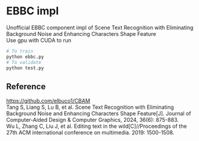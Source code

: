 # EBBC impl
Unofficial EBBC component impl of Scene Text Recognition with Eliminating Background Noise and Enhancing Characters Shape Feature</br>
Use gpu with CUDA to run</br>
```bash
# To train
python ebbc.py
# To validate
python test.py
```

## Reference
https://github.com/elbuco1/CBAM</br>
Tang S, Liang S, Lu B, et al. Scene Text Recognition with Eliminating Background Noise and Enhancing Characters Shape Feature[J]. Journal of Computer-Aided Design & Computer Graphics, 2024, 36(6): 875-883.</br>
Wu L, Zhang C, Liu J, et al. Editing text in the wild[C]//Proceedings of the 27th ACM international conference on multimedia. 2019: 1500-1508.</br>